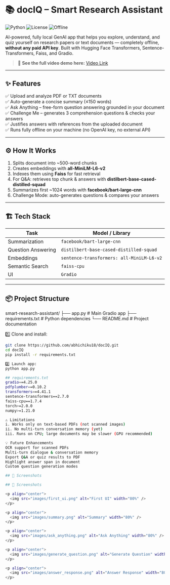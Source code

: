 # 📚 docIQ – Smart Research Assistant
![Python](https://img.shields.io/badge/Python-3.8%2B-blue)
![License](https://img.shields.io/badge/License-MIT-green)
![Offline](https://img.shields.io/badge/Offline-%F0%9F%9A%AB%20No%20API-red)

AI-powered, fully local GenAI app that helps you explore, understand, and quiz yourself on research papers or text documents — completely offline, **without any paid API key**.
Built with Hugging Face Transformers, Sentence-Transformers, Faiss, and Gradio.

<!-- Optional: Add video demo link or GIF here -->
> 🎥 **See the full video demo here:** [Video Link](https://youtu.be/tAq5Whcd47U?si=bGngQe-TYxz8fxmE)

---

## ✨ Features
✅ Upload and analyze PDF or TXT documents  
✅ Auto-generate a concise summary (≤150 words)  
✅ Ask Anything – free-form question answering grounded in your document  
✅ Challenge Me – generates 3 comprehension questions & checks your answers  
✅ Justifies answers with references from the uploaded document  
✅ Runs fully offline on your machine (no OpenAI key, no external API)

---

## ⚙️ How It Works
1. Splits document into ~500-word chunks  
2. Creates embeddings with **all-MiniLM-L6-v2**  
3. Indexes them using **Faiss** for fast retrieval  
4. For Q&A: retrieves top chunk & answers with **distilbert-base-cased-distilled-squad**  
5. Summarizes first ~1024 words with **facebook/bart-large-cnn**  
6. Challenge Mode: auto-generates questions & compares your answers

---

## 🏗 Tech Stack

| Task                | Model / Library                                       |
|--------------------|------------------------------------------------------|
| Summarization      | `facebook/bart-large-cnn`                             |
| Question Answering | `distilbert-base-cased-distilled-squad`               |
| Embeddings         | `sentence-transformers: all-MiniLM-L6-v2`             |
| Semantic Search    | `faiss-cpu`                                          |
| UI                 | `Gradio`                                             |

---

## 📦 Project Structure
smart-research-assistant/
├── app.py # Main Gradio app
├── requirements.txt # Python dependencies
└── README.md # Project documentation

1️⃣ Clone and install:
```bash
git clone https://github.com/abhichiku18/docIQ.git
cd docIQ
pip install -r requirements.txt

2️⃣ Launch app:
python app.py

## requirements.txt
gradio==4.25.0
pdfplumber==0.10.2
transformers==4.41.1
sentence-transformers==2.7.0
faiss-cpu==1.7.4
torch>=2.0.0
numpy>=1.21.0

⚠️ Limitations
i. Works only on text-based PDFs (not scanned images)
ii. No multi-turn conversation memory (yet)
iii. Runs on CPU; large documents may be slower (GPU recommended)

💡 Future Enhancements
OCR support for scanned PDFs
Multi-turn dialogue & conversation memory
Export Q&A or quiz results to PDF
Highlight answer span in document
Custom question generation modes

## 📸 Screenshots

## 📸 Screenshots

<p align="center">
  <img src="images/first_ui.png" alt="First UI" width="80%" />
</p>

<p align="center">
  <img src="images/summary.png" alt="Summary" width="80%" />
</p>

<p align="center">
  <img src="images/ask_anything.png" alt="Ask Anything" width="80%" />
</p>

<p align="center">
  <img src="images/generate_question.png" alt="Generate Question" width="80%" />
</p>

<p align="center">
  <img src="images/answer_response.png" alt="Answer Response" width="80%" />
</p>














